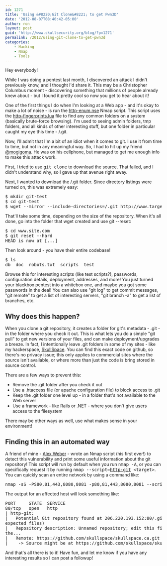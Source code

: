 ```yaml
---
id: 1271
title: 'Using &#8220;Git Clone&#8221; to get Pwn3D'
date: '2012-08-07T08:40:42-05:00'
author: ron
layout: post
guid: 'http://www.skullsecurity.org/blog/?p=1271'
permalink: /2012/using-git-clone-to-get-pwn3d
categories:
    - Hacking
    - Nmap
    - Tools
---
```


Hey everybody!

While I was doing a pentest last month, I discovered an attack I didn't previously know, and I thought I'd share it. This may be a Christopher Columbus moment - discovering something that millions of people already knew about - but I found it pretty cool so now you get to hear about it!

One of the first things I do when I'm looking at a Web app - and it's okay to make a lot of noise - is run the <a href="http://www.nmap.org/svn/scripts/http-enum.nse">http-enum.nse</a> Nmap script. This script uses the <a href='http://nmap.org/svn/nselib/data/http-fingerprints.lua'>http-fingerprints.lua</a> file to find any common folders on a system (basically brute-force browsing). I'm used to seeing admin folders, tmp folders, and all kinds of other interesting stuff, but one folder in particular caught my eye this time - /.git.
<!--more-->
Now, I'll admit that I'm a bit of an idiot when it comes to git. I use it from time to time, but not in any meaningful way. So, I had to hit up my friend <a href='http://www.twitter.com/mogigoma'>@mogigoma</a>. He was on his cellphone, but managed to get me enough info to make this attack work.

First, I tried to use <tt>git clone</tt> to download the source. That failed, and I didn't understand why, so I gave up that avenue right away.

Next, I wanted to download the /.git folder. Since directory listings were turned on, this was extremely easy:
<pre>$ mkdir git-test
$ cd git-test
$ wget --mirror --include-directories=/.git http://www.target.com/.git</pre>
</pre>

That'll take some time, depending on the size of the repository. When it's all done, go into the folder that wget created and use git --reset:
<pre>$ cd www.site.com
$ git reset --hard
HEAD is now at [...]</pre>

Then look around - you have their entire codebase!
<pre>$ ls
db  doc  robots.txt  scripts  test
</pre>

Browse this for interesting scripts (like test scripts?), passwords, configuration details, deployment, addresses, and more! You just turned your blackbox pentest into a whitebox one, and maybe you got some passwords in the deal! You can also use "git log" to get commit messages, "git remote" to get a list of interesting servers, "git branch -a" to get a list of branches, etc.
  
<h2>Why does this happen?</h2> 
When you clone a git repository, it creates a folder for git's metadata - .git - in the folder where you check it out. This is what lets you do a simple "git pull" to get new versions of your files, and can make deployment/upgrades a breeze. In fact, I intentionally leave .git folders in some of my sites - like my hackerspace, <a href='http://skullspace.ca/.git/'>SkullSpace</a>. You can find this exact code on github, so there's no privacy issue; this only applies to commercial sites where the source isn't available, or where more than just the code is bring stored in source control.

There are a few ways to prevent this:
<ul>
  <li>Remove the .git folder after you check it out</li>
  <li>Use a .htaccess file (or apache configuration file) to block access to .git</li>
  <li>Keep the .git folder one level up - in a folder that's not available to the Web server</li>
  <li>Use a framework - like Rails or .NET - where you don't give users access to the filesystem</li>
</ul>

There may be other ways as well, use what makes sense in your environment!

<h2>Finding this in an automated way</h2>
A friend of mine - <a href='https://www.twitter.com/AlexWebr'>Alex Weber</a> - wrote an Nmap script (his first ever!) to detect this vulnerability and print some useful information about the git repository! This script will run by default when you run <tt>nmap -A</tt>, or you can specifically request it by running <tt>nmap --script=<a href="http://www.nmap.org/svn/scripts/http-git.nse">http-git</a> &lt;target&gt;</tt>. You can quickly scan an entire network by using a command like:

<pre>nmap -sS -PS80,81,443,8080,8081 -p80,81,443,8080,8081 --script=http-git &lt;target&gt;</pre>

The output for an affected host will look something like:
<pre>
PORT     STATE  SERVICE
80/tcp   open   http
| http-git: 
|   Potential Git repository found at 206.220.193.152:80/.git/ (found 5 of 6
expected files)
|   Repository description: Unnamed repository; edit this file 'description' to name 
the...
|   Remote: https://github.com/skullspace/skullspace.ca.git
|_   -> Source might be at https://github.com/skullspace/skullspace.ca
</pre>

And that's all there is to it! Have fun, and let me know if you have any interesting results so I can post a followup!
